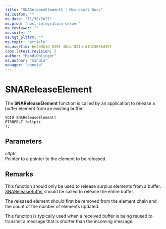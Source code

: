 ```yaml
---
title: "SNAReleaseElement1 | Microsoft Docs"
ms.custom: ""
ms.date: "11/30/2017"
ms.prod: "host-integration-server"
ms.reviewer: ""
ms.suite: ""
ms.tgt_pltfrm: ""
ms.topic: "article"
ms.assetid: 6e3b3b3d-8301-40ab-831a-d1d24088d491
caps.latest.revision: 3
author: "MandiOhlinger"
ms.author: "mandia"
manager: "anneta"
---
```

# SNAReleaseElement
The **SNAReleaseElement** function is called by an application to release a buffer element from an existing buffer.  
  
```  
VOID SNAReleaseElement(  
PTRBFELT *eltptr   
);  
```  
  
## Parameters  
 *eltptr*  
 Pointer to a pointer to the element to be released.  
  
## Remarks  
 This function should only be used to release surplus elements from a buffer. [SNAReleaseBuffer](../core/snareleasebuffer1.md) should be called to release the entire buffer.  
  
 The released element should first be removed from the element chain and the count of the number of elements updated.  
  
 This function is typically used when a received buffer is being reused to transmit a message that is shorter than the incoming message.